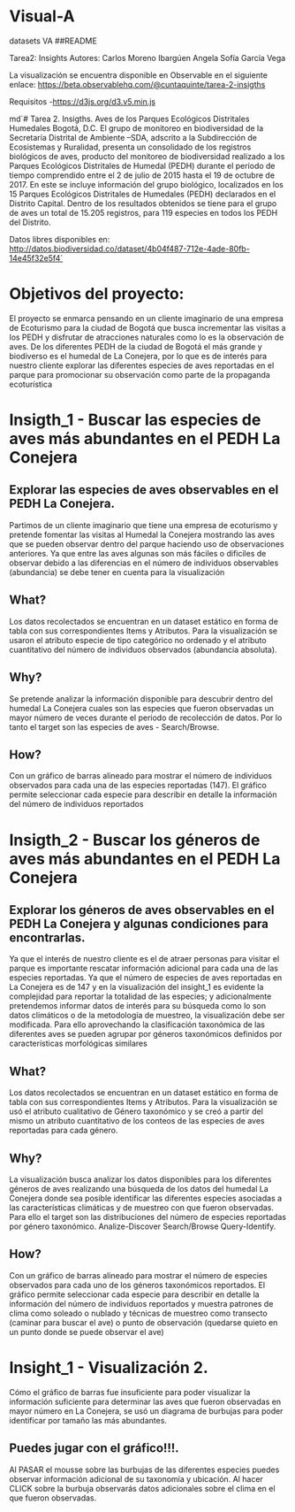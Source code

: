 # Visual-A
datasets VA
##README

Tarea2: Insights
Autores: 
	Carlos Moreno Ibargúen 
	Angela Sofía García Vega 

La visualización se encuentra disponible en Observable en el siguiente enlace:
https://beta.observablehq.com/@cuntaquinte/tarea-2-insigths

Requisitos
-https://d3js.org/d3.v5.min.js


md`# Tarea 2. Insigths. Aves de los Parques Ecológicos Distritales Humedales Bogotá, D.C. 
El grupo de monitoreo en biodiversidad de la Secretaría Distrital de Ambiente –SDA, adscrito a la Subdirección de Ecosistemas y Ruralidad, presenta un consolidado de los registros biológicos de aves, producto del monitoreo de biodiversidad realizado a los Parques Ecológicos Distritales de Humedal (PEDH) durante el período de tiempo comprendido entre el 2 de julio de 2015 hasta el 19 de octubre de 2017. En este se incluye información del grupo biológico, localizados en los 15 Parques Ecológicos Distritales de Humedales (PEDH) declarados en el Distrito Capital. Dentro de los resultados obtenidos se tiene para el grupo de aves un total de 15.205 registros, para 119 especies en todos los PEDH del Distrito.

Datos libres disponibles en: http://datos.biodiversidad.co/dataset/4b04f487-712e-4ade-80fb-14e45f32e5f4`

# Objetivos del proyecto:
El proyecto se enmarca pensando en un cliente imaginario de una empresa de Ecoturismo para la ciudad de Bogotá que busca incrementar las visitas a los PEDH y disfrutar de atracciones naturales como lo es la observación de aves. De los diferentes PEDH de la ciudad de Bogotá el más grande y biodiverso es el humedal de La Conejera, por lo que es de interés para nuestro cliente explorar las diferentes especies de aves reportadas en el parque para promocionar su observación como parte de la propaganda ecoturística

# Insigth_1 - Buscar las especies de aves más abundantes en el PEDH La Conejera
##  Explorar las especies de aves observables en el PEDH La Conejera. 
Partimos de un cliente imaginario que tiene una empresa de ecoturismo y pretende fomentar las visitas al Humedal la Conejera mostrando las aves que se pueden observar dentro del parque haciendo uso de observaciones anteriores. Ya que entre las aves algunas son más fáciles o dificiles de observar debido a las diferencias en el número de individuos observables (abundancia) se debe tener en cuenta para la visualización
## What?
Los datos recolectados se encuentran en un dataset estático en forma de tabla con sus correspondientes Items y Atributos. Para la visualización se usaron el atributo especie de tipo categórico no ordenado y el atributo cuantitativo del número de individuos observados (abundancia absoluta).
## Why?
Se pretende analizar la información disponible para descubrir dentro del humedal La Conejera cuales son las especies que fueron observadas un mayor número de veces durante el periodo de recolección de datos. Por lo tanto el target son las especies de aves - Search/Browse.
## How?
Con un gráfico de barras alineado para mostrar el número de individuos observados para cada una de las especies reportadas (147). El gráfico permite seleccionar cada especie para describir en detalle la información del número de individuos reportados


# Insigth_2 - Buscar los géneros de aves más abundantes en el PEDH La Conejera
##  Explorar los géneros de aves observables en el PEDH La Conejera y algunas condiciones para encontrarlas. 
Ya que el interés de nuestro cliente es el de atraer personas para visitar el parque es importante rescatar información adicional para cada una de las especies reportadas. Ya que el número de especies de aves reportadas en La Conejera es de 147 y en la visualización del insight_1 es evidente la complejidad para reportar la totalidad de las especies; y adicionalmente pretendemos informar datos de interés para su búsqueda como lo son datos climáticos o de la metodología de muestreo, la visualización debe ser modificada. Para ello aprovechando la clasificación taxonómica de las diferentes aves se pueden agrupar por géneros taxonómicos definidos por características morfológicas similares 

## What?
Los datos recolectados se encuentran en un dataset estático en forma de tabla con sus correspondientes Items y Atributos. Para la visualización se usó el atributo cualitativo de Género taxonómico y se creó a partir del mismo un atributo cuantitativo de los conteos de las especies de aves reportadas para cada género.
## Why?
La visualización busca analizar los datos disponibles para los diferentes géneros de aves realizando una búsqueda de los datos del humedal La Conejera donde sea posible identificar las diferentes especies asociadas a las características climáticas y de muestreo con que fueron observadas. Para ello el target son las distribuciones del número de especies reportadas por género taxonómico. Analize-Discover Search/Browse Query-Identify.
## How?
Con un gráfico de barras alineado para mostrar el número de especies observados para cada uno de los géneros taxonómicos reportados. El gráfico permite seleccionar cada especie para describir en detalle la información del número de individuos reportados y muestra patrones de clima como soleado o nublado y técnicas de muestreo como transecto (caminar para buscar el ave) o punto de observación (quedarse quieto en un punto donde se puede observar el ave)

# Insight_1 - Visualización 2.  
Cómo el gráfico de barras fue insuficiente para poder visualizar la información suficiente para determinar las aves que fueron observadas en mayor número en La Conejera, se usó un diagrama de burbujas para poder identificar por tamaño las más abundantes.
## Puedes jugar con el gráfico!!!.
Al PASAR el mousse sobre las burbujas de las diferentes especies puedes observar información adicional de su taxonomía y ubicación.
Al hacer CLICK sobre la burbuja observarás datos adicionales sobre el clima en el que fueron observadas.


